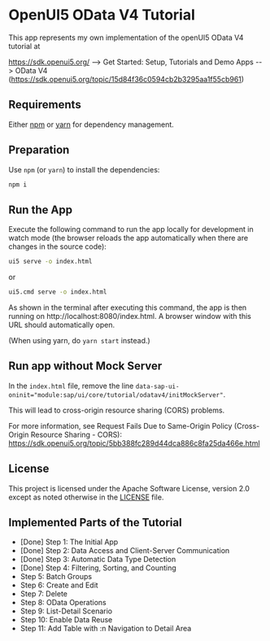 # OpenUI5 OData V4 Tutorial

This app represents my own implementation of the openUI5 OData V4 tutorial at

https://sdk.openui5.org/ --> Get Started: Setup, Tutorials and Demo Apps --> OData V4 (https://sdk.openui5.org/topic/15d84f36c0594cb2b3295aa1f55cb961)

## Requirements

Either [npm](https://www.npmjs.com/) or [yarn](https://yarnpkg.com/) for dependency management.

## Preparation

Use `npm` (or `yarn`) to install the dependencies:

```sh
npm i
```

## Run the App

Execute the following command to run the app locally for development in watch mode (the browser reloads the app automatically when there are changes in the source code):

```sh
ui5 serve -o index.html
```

or 
```sh
ui5.cmd serve -o index.html
```

As shown in the terminal after executing this command, the app is then running on http://localhost:8080/index.html. A browser window with this URL should automatically open.

(When using yarn, do `yarn start` instead.)

## Run app without Mock Server

In the `index.html` file, remove the line `data-sap-ui-oninit="module:sap/ui/core/tutorial/odatav4/initMockServer"`.

This will lead to cross-origin resource sharing (CORS) problems. 

For more information, see Request Fails Due to Same-Origin Policy (Cross-Origin Resource Sharing - CORS):
https://sdk.openui5.org/topic/5bb388fc289d44dca886c8fa25da466e.html

## License

This project is licensed under the Apache Software License, version 2.0 except as noted otherwise in the [LICENSE](LICENSE) file.

## Implemented Parts of the Tutorial

* [Done] Step 1: The Initial App
* [Done] Step 2: Data Access and Client-Server Communication
* [Done] Step 3: Automatic Data Type Detection
* [Done] Step 4: Filtering, Sorting, and Counting
* Step 5: Batch Groups
* Step 6: Create and Edit
* Step 7: Delete
* Step 8: OData Operations
* Step 9: List-Detail Scenario
* Step 10: Enable Data Reuse
* Step 11: Add Table with :n Navigation to Detail Area
